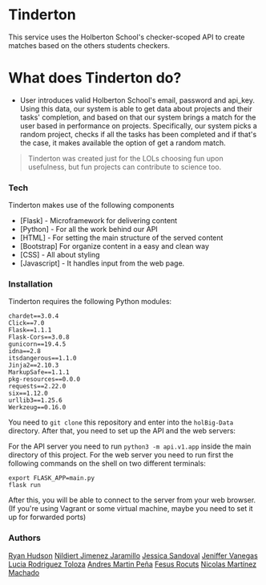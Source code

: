 # Tinderton



This service uses the Holberton School's checker-scoped API to create matches based on the others students checkers.


# What does Tinderton do?

  - User introduces valid Holberton School's email, password and api_key. Using this data, our system is able to get data about projects and their tasks' completion, and based on that our system brings a match for the user based in performance on projects. Specifically, our system picks a random project, checks if all the tasks has been completed and if that's the case, it makes available the option of get a random match.   


> Tinderton was created just for the LOLs
> choosing fun upon usefulness,
> but fun projects can contribute to science too.


### Tech

Tinderton makes use of the following components

* [Flask] - Microframework for delivering content
* [Python] - For all the work behind our API
* [HTML] - For setting the main structure of the served content
* [Bootstrap] For organize content in a easy and clean way
* [CSS] - All about styling
* [Javascript] - It handles input from the web page.


### Installation
Tinderton requires the following Python modules:
```certifi==2019.9.11
chardet==3.0.4
Click==7.0
Flask==1.1.1
Flask-Cors==3.0.8
gunicorn==19.4.5
idna==2.8
itsdangerous==1.1.0
Jinja2==2.10.3
MarkupSafe==1.1.1
pkg-resources==0.0.0
requests==2.22.0
six==1.12.0
urllib3==1.25.6
Werkzeug==0.16.0
```
You need to ```git clone``` this repository and enter into the ```holBig-Data``` directory. After that, you need to set up the API and the web servers:

For the API server you need to run ```python3 -m api.v1.app``` inside the main directory of this project.
For the web server you need to run first the following commands on the shell on two different terminals:
```
export FLASK_APP=main.py
flask run
```

After this, you will be able to connect to the server from your web browser. (If you're using Vagrant or some virtual machine, maybe you need to set it up for forwarded ports)

### Authors
[Ryan Hudson](https://github.com/ryanhudson)
[Nildiert Jimenez Jaramillo](https://github.com/nildiert)
[Jessica Sandoval](https://github.com/alexadeveloper)
[Jeniffer Vanegas](https://github.com/jeniffervp)
[Lucia Rodriguez Toloza](https://github.com/luroto)
[Andres Martin Peña](https://github.com/andres-martin)
[Fesus Rocuts](https://github.com/fesusrocuts)
[Nicolas Martínez Machado](https://github.com/noeuclides)       
